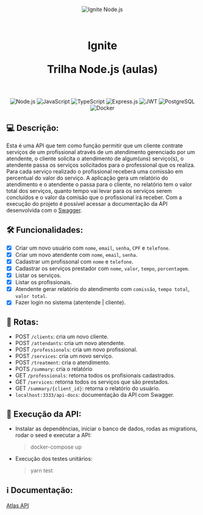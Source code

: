 <p align="center">
  <img src=".github/capa-ignite-nodejs.png" alt="Ignite Node.js">
</p>

<br>

<h1 align="center">
  Ignite

  <br>

  Trilha Node.js (aulas)
</h1>

<br>

<p align="center">
  <img src="https://img.shields.io/badge/Node.js-339933?style=for-the-badge&logo=nodedotjs&logoColor=white" alt="Node.js">
  <img src="https://img.shields.io/badge/JavaScript-323330?style=for-the-badge&logo=javascript&logoColor=F7DF1E" alt="JavaScript">
  <img src="https://img.shields.io/badge/TypeScript-007ACC?style=for-the-badge&logo=typescript&logoColor=white" alt="TypeScript">
  <img src="https://img.shields.io/badge/Express.js-000000?style=for-the-badge&logo=express&logoColor=white" alt="Express.js">
  <img src="https://img.shields.io/badge/JWT-000000?style=for-the-badge&logo=JSON%20web%20tokens&logoColor=white" alt="JWT">
  <img src="https://img.shields.io/badge/PostgreSQL-316192?style=for-the-badge&logo=postgresql&logoColor=white" alt="PostgreSQL">
  <img src="https://img.shields.io/badge/Docker-2CA5E0?style=for-the-badge&logo=docker&logoColor=white" alt="Docker">
</p>

## :computer: Descrição:
Esta é uma API que tem como função permitir que um cliente contrate serviços de um profissional através de um atendimento gerenciado por um atendente, o cliente solicita o atendimento de algum(uns) serviço(s), o atendente passa os serviços solicitados para o professional que os realiza. Para cada serviço realizado o profissional receberá uma comissão em percentual do valor do serviço. A aplicação gera um relatório do atendimento e o atendente o passa para o cliente, no relatório tem o valor total dos serviços, quanto tempo vai levar para os serviços serem concluídos e o valor da comisão que o profissional irá receber. Com a execução do projeto é possível acessar a documentação da API desenvolvida com o [Swagger](https://swagger.io/).

## :hammer_and_wrench: Funcionalidades:
- [x]  Criar um novo usuário com `nome`, `email`, `senha`, `CPF` e `telefone`.
- [x]  Criar um novo atendente com `nome`, `email`, `senha`.
- [x]  Cadastrar um profissonal com `nome` e `telefone`.
- [x]  Cadastrar os serviços prestador com `nome`, `valor`, `tempo`, `porcentagem`.
- [x]  Listar os serviços.
- [x]  Listar os profissionais.
- [x]  Atendente gerar relatório do atendimento com `comissão`, `tempo total`, `valor total`.
- [x]  Fazer login no sistema (atentende | cliente).

## :link: Rotas:
- POST `/clients`: cria um novo cliente.
- POST `/attendants`: cria um novo atendente.
- POST `/professionals`: cria um novo profissional.
- POST `/services`: cria um novo serviço.
- POST `/treatment`: cria o atendimento.
- POTS `/summary`: cria o relatório
- GET `/professionals`: retorna todos os profisionais cadastrados.
- GET `/services`: retorna todos os serviços que são prestados.
- GET `/summary/{client_id}`: retorna o relatório do usuário.
- `localhost:3333/api-docs`: documentação da API com Swagger.

## :memo: Execução da API:
- Instalar as dependências, iniciar o banco de dados, rodas as migrations, rodar o seed e executar a API:
  > docker-compose up
- Execução dos testes unitários:
  > yarn test

## :information_source: Documentação:
[Atlas API](http://localhost:3333/api-docs)
